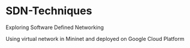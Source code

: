 # SDN-Techniques
Exploring Software Defined Networking

Using virtual network in Mininet and deployed on Google Cloud Platform
